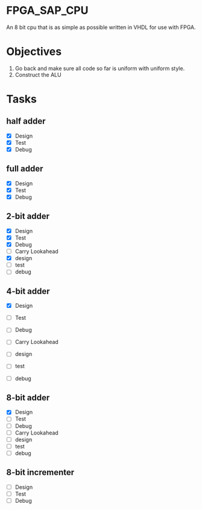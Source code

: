 # FPGA_SAP_CPU
 An 8 bit cpu that is as simple as possible written in VHDL for use with FPGA.
 
# Objectives
 1) Go back and make sure all code so far is uniform with uniform style.
 2) Construct the ALU

# Tasks
## half adder
- [X] Design
- [X] Test
- [X] Debug

## full adder
- [X] Design
- [X] Test
- [X] Debug

## 2-bit adder
- [X] Design
- [X] Test
- [X] Debug
- [ ] Carry Lookahead
- [X] design
- [ ] test
- [ ] debug

## 4-bit adder
- [X] Design
- [ ] Test
- [ ] Debug
- [ ] Carry Lookahead
- [ ] design
- [ ] test
- [ ] debug


## 8-bit adder
- [X] Design
- [ ] Test
- [ ] Debug
- [ ] Carry Lookahead
- [ ] design
- [ ] test
- [ ] debug

## 8-bit incrementer
- [ ] Design
- [ ] Test
- [ ] Debug
